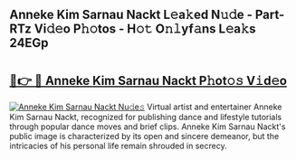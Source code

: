 ## Anneke Kim Sarnau Nackt L𝚎a𝚔ed N𝚞𝚍e - Part-RTz Vi𝚍𝚎o P𝚑𝚘tos - H𝚘𝚝 O𝚗𝚕yf𝚊ns L𝚎a𝚔s 24EGp

# <h2><a href="http://kf8bal.oniu.top/?m=Anneke+Kim+Sarnau+Nackt">🔗👉 🔴 Anneke Kim Sarnau Nackt P𝚑ot𝚘𝚜 V𝚒d𝚎o</a></h2>

[![Anneke Kim Sarnau Nackt Nu𝚍e𝚜](https://i.imgur.com/0qMVB7G.gif)](http://kf8bal.oniu.top/?m=Anneke+Kim+Sarnau+Nackt)
Virtual artist and entertainer Anneke Kim Sarnau Nackt, recognized for publishing dance and lifestyle tutorials through popular dance moves and brief clips. Anneke Kim Sarnau Nackt's public image is characterized by its open and sincere demeanor, but the intricacies of his personal life remain shrouded in secrecy.  
